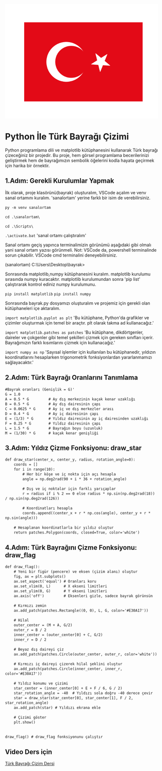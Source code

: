 ![Türk Bayrağı](resim\bayrak.png)

# Python İle Türk Bayrağı Çizimi

Python programlama dili ve matplotlib kütüphanesini kullanarak Türk bayrağı çizeceğiniz bir projedir. 
Bu proje, hem görsel programlama becerilerinizi geliştirmek hem de bayrağımızın sembolik öğelerini kodla hayata geçirmek için harika bir örnektir.

## 1.Adım: Gerekli Kurulumlar Yapmak
İlk olarak, proje klasörünü(bayrak) oluşturalım,  VSCode açalım ve venv sanal ortamını kuralım. 'sanalortam' yerine farklı bir isim de verebilirsiniz.

`py -m venv sanalortam`

`cd .\sanalortam\` 

`cd .\Scripts\`  

`.\activate.bat`   'sanal ortamı çalıştıralım' 

Sanal ortamı geçiş yapınca terminalimizin görünümü aşağıdaki gibi olmalı yani sanal ortam yazısı görünmeli. 
Not: VSCode da, powershell terminalinde sorun çıkabilir. VSCode cmd terminalini deneyebilirsiniz.   

(sanalortam) C:\Users\Desktop\bayrak>

Sonrasında matplotlib,numpy kütüphanesini kuralım. matplotlib kurulumu sırasında numpy kuracaktır. matplotlib kurulumundan sonra
'pip list' çalıştırarak kontrol ediniz numpy kurulumunu.

`pip install matplotlib`
`pip install numpy`



Sonrasında bayrak.py dosyamızı oluşturalım ve  projemiz için gerekli olan kütüphaneleri içe aktaralım.

`import matplotlib.pyplot as plt` 'Bu kütüphane, Python'da grafikler ve çizimler oluşturmak için temel bir araçtır. plt olarak takma ad kullanacağız.'

`import matplotlib.patches as patches` 'Bu kütüphane, dikdörtgenler, daireler ve çokgenler gibi temel şekilleri çizmek için gereken sınıfları içerir. Bayrağımızın farklı kısımlarını çizmek için kullanacağız.'

`import numpy as np` 'Sayısal işlemler için kullanılan bu kütüphanedir, yıldızın koordinatlarını hesaplarken trigonometrik fonksiyonlardan yararlanmamızı sağlayacaktır.'

## 2.Adım: Türk Bayrağı Oranlarını Tanımlama

```
#Bayrak oranları (Genişlik = G)'
G = 1.0
A = 0.5 * G         # Ay dış merkezinin kaçak kenar uzaklığı
B = 0.5 * G         # Ay dış dairesinin çapı
C = 0.0625 * G      # Ay iç ve dış merkezler arası
D = 0.4 * G         # Ay iç dairesinin çapı
E = (1/3) * G       # Yıldız dairesinin ay iç dairesinden uzaklığı
F = 0.25 * G        # Yıldız dairesinin çapı
L = 1.5 * G         # Bayrağın boyu (uzunluk)
M = (1/30) * G      # kaçak kenar genişliği
```

## 3.Adım: Yıldız Çizme Fonksiyonu: draw_star
```
def draw_star(center_x, center_y, radius, rotation_angle=0):
    coords = []
    for i in range(10):
        # Her bir köşe ve iç nokta için açı hesapla
        angle = np.deg2rad(90 + i * 36 + rotation_angle) 

        # Dış ve iç noktalar için farklı yarıçaplar
        r = radius if i % 2 == 0 else radius * np.sin(np.deg2rad(18)) / np.sin(np.deg2rad(126))

        # Koordinatları hesapla
        coords.append((center_x + r * np.cos(angle), center_y + r * np.sin(angle)))

    # Hesaplanan koordinatlarla bir yıldız oluştur
    return patches.Polygon(coords, closed=True, color='white')
```

## 4.Adım: Türk Bayrağını Çizme Fonksiyonu: draw_flag
```
def draw_flag():
    # Yeni bir figür (pencere) ve eksen (çizim alanı) oluştur
    fig, ax = plt.subplots()
    ax.set_aspect('equal') # Oranları koru
    ax.set_xlim(0, L)      # X ekseni limitleri
    ax.set_ylim(0, G)      # Y ekseni limitleri
    ax.axis('off')         # Eksenleri gizle, sadece bayrak görünsün

    # Kırmızı zemin
    ax.add_patch(patches.Rectangle((0, 0), L, G, color='#E30A17'))

    # Hilal 
    outer_center = (M + A, G/2)
    outer_r = B / 2
    inner_center = (outer_center[0] + C, G/2)
    inner_r = D / 2

    # Beyaz dış daireyi çiz
    ax.add_patch(patches.Circle(outer_center, outer_r, color='white'))

    # Kırmızı iç daireyi çizerek hilal şeklini oluştur
    ax.add_patch(patches.Circle(inner_center, inner_r, color='#E30A17'))

    # Yıldız konumu ve çizimi
    star_center = (inner_center[0] + E + F / 6, G / 2)
    star_rotation_angle = -40  # Yıldızı sola doğru -40 derece çevir
    star = draw_star(star_center[0], star_center[1], F / 2, star_rotation_angle)
    ax.add_patch(star) # Yıldızı ekrana ekle 

    # Çizimi göster
    plt.show()


draw_flag() # draw_flag fonksiyonunu çalıştır
```

## Video Ders için
[Türk Bayrağı Çizim Dersi](https://youtu.be/lJ0ub-MIps4)
